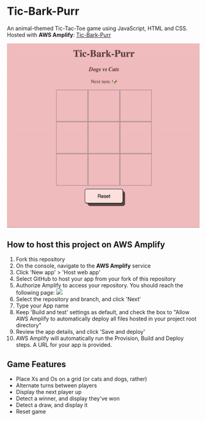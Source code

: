 # Tic-Bark-Purr
An animal-themed Tic-Tac-Toe game using JavaScript, HTML and CSS.  <br>
Hosted with **AWS Amplify**: [Tic-Bark-Purr](https://main.d2ujymcth4l85e.amplifyapp.com/)

![game demo](demo.gif)

## How to host this project on AWS Amplify
1. Fork this repository
2. On the console, navigate to the **AWS Amplify** service
3. Click 'New app' > 'Host web app'
4. Select GitHub to host your app from your fork of this repository
5. Authorize Amplify to access your repository. You should reach the following page:
<img src="https://github.com/mgrinstein/tic-bark-purr/assets/61131318/d34dc236-ad15-44d6-afc2-3d3f71be6ab8" width="500"> <br>
7. Select the repository and branch, and click 'Next'
8. Type your App name
9. Keep 'Build and test' settings as default, and check the box to "Allow AWS Amplify to automatically deploy all files hosted in your project root directory"
10. Review the app details, and click 'Save and deploy'
11. AWS Amplify will automatically run the Provision, Build and Deploy steps. A URL for your app is provided.
 
## Game Features
- Place Xs and Os on a grid (or cats and dogs, rather)
- Alternate turns between players
- Display the next player up
- Detect a winner, and display they've won
- Detect a draw, and display it
- Reset game
